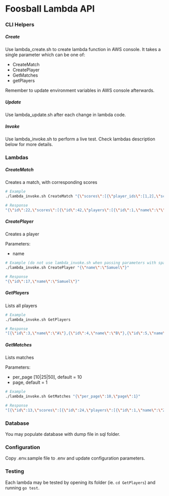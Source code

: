 # Foosball Lambda API

### CLI Helpers

##### Create
Use lambda_create.sh to create lambda function in AWS console. It takes a single parameter which can be one of:
- CreateMatch
- CreatePlayer
- GetMatches
- getPlayers

Remember to update environment variables in AWS console afterwards.

##### Update
Use lambda_update.sh after each change in lambda code.

##### Invoke
Use lambda_invoke.sh to perform a live test. Check lambdas description below for more details.

### Lambdas

##### CreateMatch
Creates a match, with corresponding scores

```sh
# Example
./lambda_invoke.sh CreateMatch "{\"scores\":[{\"player_ids\":[1,2],\"score\":1},{\"player_ids\":[4,6],\"score\":3}]}"

# Response
"{\"id\":22,\"scores\":[{\"id\":42,\"players\":[{\"id\":1,\"name\":\"\"},{\"id\":2,\"name\":\"\"}],\"score\":1},{\"id\":43,\"players\":[{\"id\":4,\"name\":\"\"},{\"id\":6,\"name\":\"\"}],\"score\":3}]}"
```

##### CreatePlayer
Creates a player

Parameters:
- name

```sh
# Example (do not use lambda_invoke.sh when passing parameters with spaces)
./lambda_invoke.sh CreatePlayer "{\"name\":\"Samuel\"}"

# Response
"{\"id\":17,\"name\":\"Samuel\"}"
```

##### GetPlayers
Lists all players

```sh
# Example
./lambda_invoke.sh GetPlayers

# Response
"[{\"id\":3,\"name\":\"A\"},{\"id\":4,\"name\":\"B\"},{\"id\":5,\"name\":\"C\"},{\"id\":6,\"name\":\"D\"},{\"id\":7,\"name\":\"E\"},{\"id\":8,\"name\":\"F\"},{\"id\":9,\"name\":\"G\"},{\"id\":10,\"name\":\"H\"},{\"id\":1,\"name\":\"Z\"},{\"id\":2,\"name\":\"X\"},{\"id\":11,\"name\":\"Y\"},{\"id\":12,\"name\":\"Sam Wise\"}]"
```


##### GetMatches
Lists matches

Parameters:
- per_page [10|25|50], default = 10
- page, default = 1

```sh
# Example
./lambda_invoke.sh GetMatches "{\"per_page\":10,\"page\":1}"

# Response
"[{\"id\":13,\"scores\":[{\"id\":24,\"players\":[{\"id\":1,\"name\":\"Z\"},{\"id\":2,\"name\":\"X\"}],\"score\":1},{\"id\":25,\"players\":[{\"id\":4,\"name\":\"B\"},{\"id\":6,\"name\":\"D\"}],\"score\":3}]},{\"id\":14,\"scores\":[{\"id\":26,\"players\":[{\"id\":1,\"name\":\"Z\"},{\"id\":2,\"name\":\"X\"}],\"score\":1},{\"id\":27,\"players\":[{\"id\":4,\"name\":\"B\"},{\"id\":6,\"name\":\"D\"}],\"score\":3}]}]"
```

### Database

You may populate database with dump file in sql folder.

### Configuration

Copy .env.sample file to .env and update configuration parameters.

### Testing

Each lambda may be tested by opening its folder (ie. `cd GetPlayers`) and running `go test`.
